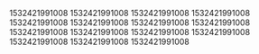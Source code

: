 1532421991008
1532421991008
1532421991008
1532421991008
1532421991008
1532421991008
1532421991008
1532421991008
1532421991008
1532421991008
1532421991008
1532421991008
1532421991008
1532421991008
1532421991008